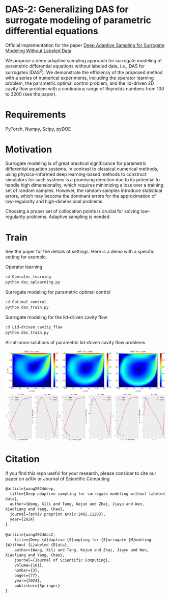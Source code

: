 # DAS-2: Generalizing DAS for surrogate modeling of parametric differential equations
 Official implementation for the paper [Deep Adaptive Sampling for Surrogate Modeling Without Labeled Data](https://link.springer.com/article/10.1007/s10915-024-02711-1)

We propose a deep adaptive sampling approach for surrogate modeling of parametric differential equations without labeled data, i.e., DAS for surrogates ($\text{DAS}^2$).
We demonstrate the efficiency of the proposed method with a series of numerical experiments, including the operator learning problem, the parametric optimal control problem,
and the lid-driven 2D cavity flow problem with a continuous range of Reynolds numbers from 100 to 3200 (see the paper). 


# Requirements

PyTorch, 
Numpy, 
Scipy,
pyDOE



# Motivation
Surrogate modeling is of great practical significance for parametric differential equation systems. In contrast to classical numerical methods, using physics-informed deep learning-based methods to construct simulators for such systems is a promising direction due to its potential to handle high dimensionality, which requires minimizing a loss over a training set of random samples. However, the random samples introduce statistical errors, which may become the dominant errors for the approximation of low-regularity and high-dimensional problems.

Choosing a proper set of collocation points is crucial for solving low-regularity problems. Adaptive sampling is needed.


# Train
See the paper for the details of settings. Here is a demo with a specific setting for example. 

Operator learning
```bash
cd Operator_learning
python das_oplearning.py
```

Surrogate modeling for parametric optimal control
```bash
cd Optimal_control
python das_train.py
```

Surrogate modeling for the lid-driven cavity flow
```bash
cd Lid-driven_cavity_flow
python das_train.py
```

All-at-once solutions of parametric lid-driven cavity flow problems

<img align="middle" src="./assets/ex2_all_at_once_ultra.png" alt="ldc_flow_sol" />

<img align="middle" src="./assets/ex2_ghia_all_ultra.png" alt="ldc_flow_sol" />



# Citation
If you find this repo useful for your research, please consider to cite our paper on arXiv or Journal of Scientific Computing
```
@article{wang2024deep,
  title={Deep adaptive sampling for surrogate modeling without labeled data},
  author={Wang, Xili and Tang, Kejun and Zhai, Jiayu and Wan, Xiaoliang and Yang, Chao},
  journal={arXiv preprint arXiv:2402.11283},
  year={2024}
}

@article{wang2024das2,
	title={Deep {A}daptive {S}ampling for {S}urrogate {M}odeling {W}ithout {L}abeled {D}ata},
	author={Wang, Xili and Tang, Kejun and Zhai, Jiayu and Wan, Xiaoliang and Yang, Chao},
	journal={Journal of Scientific Computing},
	volume={101},
	number={3},
	pages={77},
	year={2024},
	publisher={Springer}
}
```
